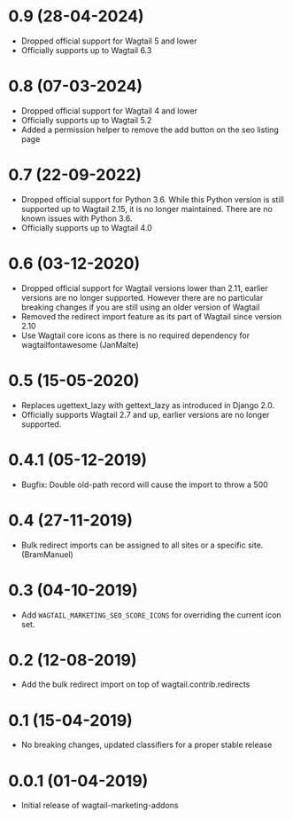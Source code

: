 # 0.9 (28-04-2024)

- Dropped official support for Wagtail 5 and lower
- Officially supports up to Wagtail 6.3

# 0.8 (07-03-2024)

- Dropped official support for Wagtail 4 and lower
- Officially supports up to Wagtail 5.2
- Added a permission helper to remove the add button on the seo listing page

# 0.7 (22-09-2022)

- Dropped official support for Python 3.6. While this Python version is still supported up to Wagtail 2.15,
  it is no longer maintained. There are no known issues with Python 3.6.
- Officially supports up to Wagtail 4.0

# 0.6 (03-12-2020)

- Dropped official support for Wagtail versions lower than 2.11, earlier versions are no longer supported. 
  However there are no particular breaking changes if you are still using an older version of Wagtail
- Removed the redirect import feature as its part of Wagtail since version 2.10
- Use Wagtail core icons as there is no required dependency for wagtailfontawesome (JanMalte)

# 0.5 (15-05-2020)

- Replaces ugettext_lazy with gettext_lazy as introduced in Django 2.0.
- Officially supports Wagtail 2.7 and up, earlier versions are no longer supported.

# 0.4.1 (05-12-2019)

- Bugfix: Double old-path record will cause the import to throw a 500

# 0.4 (27-11-2019)

- Bulk redirect imports can be assigned to all sites or a specific site. (BramManuel)

# 0.3 (04-10-2019)

- Add `WAGTAIL_MARKETING_SEO_SCORE_ICONS` for overriding the current icon set.

# 0.2 (12-08-2019)

- Add the bulk redirect import on top of wagtail.contrib.redirects

# 0.1 (15-04-2019)

- No breaking changes, updated classifiers for a proper stable release


# 0.0.1 (01-04-2019)

- Initial release of wagtail-marketing-addons
